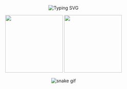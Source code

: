 <!-- Banner animado (você pode trocar a imagem por uma sua depois) -->
<p align="center">
  <img src="https://readme-typing-svg.herokuapp.com?font=Fira+Code&weight=500&size=24&pause=1000&color=000000&center=true&vCenter=true&width=500&lines=Olá%2C+eu+sou+Henrico+Sanches!;Desenvolvedor+em+formação" alt="Typing SVG" />
</p>

<!-- GitHub Stats -->
<p align="center">
  <img height="180em" src="https://github-readme-stats.vercel.app/api?username=HenricoSanches&show_icons=true&theme=dark&include_all_commits=true&count_private=true"/>
  <img height="180em" src="https://github-readme-stats.vercel.app/api/top-langs/?username=HenricoSanches&layout=compact&langs_count=7&theme=dark"/>
</p>

<!-- Snake Game animado -->
<p align="center">
  <img src="https://github.com/HenricoSanches/HenricoSanches/blob/output/github-contribution-grid-snake.svg" alt="snake gif" />
</p>
